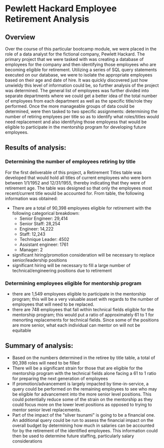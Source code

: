 # Pewlett Hackard Employee Retirement Analysis
##  Overview
Over the course of this particular bootcamp module, we were placed in the role of a data analyst for the fictional company, Pewlett Hackard.  The primary project that we were tasked with was creating a database of employees for the company and then identifying those employees who are becoming eligible for retirement.  Utilizing a series of SQL query statements executed on our database, we were to isolate the appropriate employees based on their age and date of hire.  It was quickly discovered just how unwieldy this level of information could be, so further analysis of the project was determined.  The general list of employees was further divided into separate departments where we could get a better idea of the total number of employees from each department as well as the specific title/role they performed.  Once the more manageable groups of data could be determined, were then tasked to two specific assignments:  determining the number of retiring emplyees per title so as to identify what roles/titles would need replacement and also identifying those employess that would be eligible to participate in the mentorship program for developing future employees.  

## Results of analysis:
###  Determining the number of employees retiring by title
For the first deliverable of this project, a Retirement Titles table was developed that would hold all titles of current employees who were born between 1/1/1952 and 12/31/1955, thereby indicating that they were of retirement age.  The table was designed so that only the employees most recent/current title would be accounted for.  From table, the following information was obtained:
*  There are a total of 90,398 employees eligible for retirement with the following categorical breakdown:
    *  Senior Engineer:  29,414
    *  Senior Staff:  28,254
    *  Engineer:  14,222
    *  Staff:  12,243
    *  Technique Leader:  4502
    *  Assistant engineer:  1761
    *  Manager:  2
*  significant hiring/promotion consideration will be necessary to replace senior/leadership positions
*  significant hiring will be necessary to fill a large number of technical/engineering positions due to retirement
### Determining employees eligible for mentorship program
*  there are 1,549 employees eligible to participate in the mentorship program; this will be a very valuable asset with regards to the number of employees that will need to be replaced.
*  there are 748 employees that fall within technical fields eligible for the mentorship program; this would put a ratio of approximately 61 to 1 for menorting replacements for technical fields.  Since some of the positions are more senior, what each individual can mentor on will not be equitable

##  Summary of analysis:
*  Based on the numbers determined in the retiree by title table, a total of 90,398 roles will need to be filled
*  There will be a significant strain for those that are eligible for the mentorship program with the technical fields alone facing a 61 to 1 ratio for preparing the next generation of employees
*  If promotion/advancement is largely impacted by time-in-service, a query could be performed on the remaining employees to see who may be eligible for advancement into the more senior level positions.  This could potentially reduce some of the strain on the mentorship as they could focus more on the lower level positions as opposed to trying to mentor senior level replacements.
*  Part of the impact of the "silver tsunami" is going to be a financial one.  An additional query could be run to assess the financial impact on the overall budget by determining how much in salaries can be accounted for by the retirement of the identified employees.  This information could then be used to determine future staffing, particularly salary considerations
